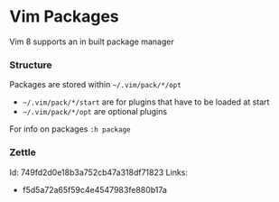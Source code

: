 # Vim Packages

Vim 8 supports an in built package manager

### Structure

Packages are stored within `~/.vim/pack/*/opt`

- `~/.vim/pack/*/start` are for plugins that have to be loaded at start
- `~/.vim/pack/*/opt` are optional plugins

For info on packages `:h package`

### Zettle

Id: 749fd2d0e18b3a752cb47a318df71823
Links:
- f5d5a72a65f59c4e4547983fe880b17a
